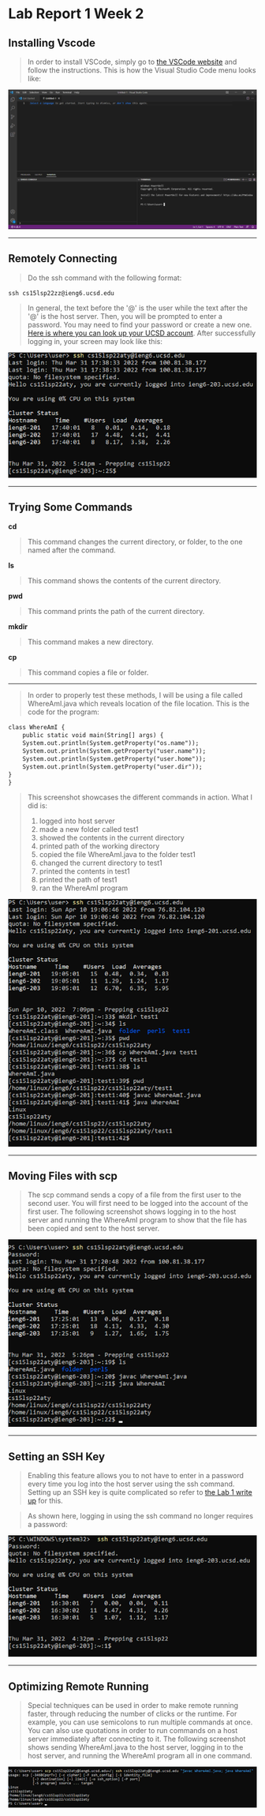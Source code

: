 # Lab Report 1 Week 2 

## Installing Vscode

> In order to install VSCode, simply go to [the VSCode website](https://code.visualstudio.com/Download) and follow the instructions. This is how the Visual Studio 
Code menu looks like:

![](images/Screenshot(9).png)

---

## Remotely Connecting

> Do the ssh command with the following format:
```
ssh cs15lsp22zz@ieng6.ucsd.edu
```
> In general, the text before the '@' is the user while the text after the '@' is the host server.
Then, you will be 
prompted to enter a password. You may need to find your password or create a new one. [Here is where you can look 
up your UCSD account](https://sdacs.ucsd.edu/~icc/index.php). After successfully logging in, your screen may look like this:

![](images/unnamed1.png)

---

## Trying Some Commands

**cd**

> This command changes the current directory, or folder, to the one named after the command.

**ls**

> This command shows the contents of the current directory.

**pwd**


> This command prints the path of the current directory.


**mkdir**


> This command makes a new directory.


**cp**


> This command copies a file or folder.

---

> In order to properly test these methods, I will be using a file called WhereAmI.java which reveals location of the file location. This is the code for the program:

```
class WhereAmI {
    public static void main(String[] args) {
    System.out.println(System.getProperty("os.name"));
    System.out.println(System.getProperty("user.name"));
    System.out.println(System.getProperty("user.home"));
    System.out.println(System.getProperty("user.dir"));
}
}
```


> This screenshot showcases the different commands in action. What I did is:
> 1. logged into host server
> 2. made a new folder called test1
> 3. showed the contents in the current directory
> 4. printed path of the working directory
> 5. copied the file WhereAmI.java to the folder test1
> 6. changed the current directory to test1
> 7. printed the contents in test1
> 8. printed the path of test1
> 9. ran the WhereAmI program

![](images/unnamed7.png)

---

## Moving Files with scp

> The scp command sends a copy of a file from the first user to the second user. You will first need to be logged 
into the account of the first user. The following screenshot shows logging in to the host server and running the 
WhereAmI program to show that the file has been copied and sent 
to the host server.

![](images/unnamed2.png)

---

## Setting an SSH Key

> Enabling this feature allows you to not have to enter in a password every time you log into the host server using the ssh 
command. Setting up an SSH key is quite complicated so refer to [the Lab 1 write up](images/Lab_1.pdf) for this.

>  As shown here, logging in using the ssh command no longer requires a password:

![](images/unnamed4.png)

---

## Optimizing Remote Running

> Special techniques can be used in order to make remote running faster, through reducing the number of clicks or 
the runtime. For example, you can use semicolons to run multiple commands at once. You can also use quotations in 
order to run commands on a host server immediately after connecting to it. The following screenshot shows 
sending WhereAmI.java to the host server, logging in to the host server, and running the WhereAmI program all in 
one command.

![](images/unnamed6.png)